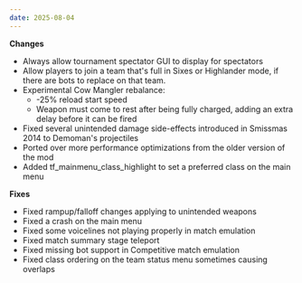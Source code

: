```yaml
---
date: 2025-08-04
---
```


**Changes**

* Always allow tournament spectator GUI to display for spectators
* Allow players to join a team that's full in Sixes or Highlander mode, if there are bots to replace on that team.
* Experimental Cow Mangler rebalance:
  * -25% reload start speed
  * Weapon must come to rest after being fully charged, adding an extra delay before it can be fired
* Fixed several unintended damage side-effects introduced in Smissmas 2014 to Demoman's projectiles
* Ported over more performance optimizations from the older version of the mod
* Added tf_mainmenu_class_highlight to set a preferred class on the main menu

**Fixes**

* Fixed rampup/falloff changes applying to unintended weapons
* Fixed a crash on the main menu
* Fixed some voicelines not playing properly in match emulation
* Fixed match summary stage teleport
* Fixed missing bot support in Competitive match emulation
* Fixed class ordering on the team status menu sometimes causing overlaps
